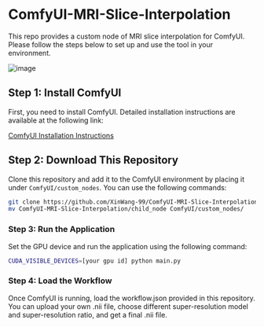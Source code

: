 # ComfyUI-MRI-Slice-Interpolation

This repo provides a custom node of MRI slice interpolation for ComfyUI. Please follow the steps below to set up and use the tool in your environment.

![image](https://github.com/XinWang-99/ComfyUI-MRI-Slice-Interpolation/assets/49643166/03285b87-722b-40f4-8cec-24877e06af60)



## Step 1: Install ComfyUI

First, you need to install ComfyUI. Detailed installation instructions are available at the following link:

[ComfyUI Installation Instructions](https://github.com/comfyanonymous/ComfyUI?tab=readme-ov-file#installing)


## Step 2: Download This Repository

Clone this repository and add it to the ComfyUI environment by placing it under `ComfyUI/custom_nodes`. You can use the following commands:

```bash
git clone https://github.com/XinWang-99/ComfyUI-MRI-Slice-Interpolation.git
mv ComfyUI-MRI-Slice-Interpolation/child_node ComfyUI/custom_nodes/
```
### Step 3: Run the Application
Set the GPU device and run the application using the following command:

```bash
CUDA_VISIBLE_DEVICES=[your gpu id] python main.py
```

### Step 4: Load the Workflow
Once ComfyUI is running, load the workflow.json provided in this repository.
You can upload your own .nii file, choose different super-resolution model and super-resolution ratio, and get a final .nii file.

